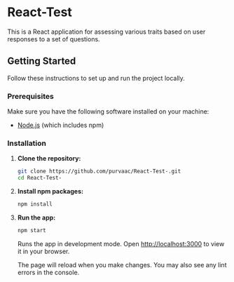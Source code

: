 # React-Test

This is a React application for assessing various traits based on user responses to a set of questions.

## Getting Started

Follow these instructions to set up and run the project locally.

### Prerequisites

Make sure you have the following software installed on your machine:

- [Node.js](https://nodejs.org/) (which includes npm)

### Installation

1. **Clone the repository:**

   ```bash
   git clone https://github.com/purvaac/React-Test-.git
   cd React-Test-
   ```

2. **Install npm packages:**

   ```bash
   npm install
   ```

3. **Run the app:**

   ```bash
   npm start
   ```

   Runs the app in development mode. Open [http://localhost:3000](http://localhost:3000) to view it in your browser.

   The page will reload when you make changes. You may also see any lint errors in the console.

